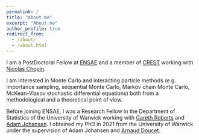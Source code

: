 ```yaml
---
permalink: /
title: "About me"
excerpt: "About me"
author_profile: true
redirect_from: 
  - /about/
  - /about.html
---
```


I am a PostDoctoral Fellow at [ENSAE](https://www.ensae.fr/en) and a member of [CREST](https://crest.science/) working with [Nicolas Chopin](https://nchopin.github.io/).

I am interested in Monte Carlo and interacting particle methods (e.g. importance sampling, sequential Monte Carlo, Markov chain Monte Carlo, McKean-Vlasov stochastic differential equations) both from a methodological and a theoretical point of view.


Before joining ENSAE, I was a Research Fellow in the Department of Statistics of the University of Warwick working with [Gareth Roberts](https://warwick.ac.uk/fac/sci/statistics/staff/academic-research/roberts/) and [Adam Johansen](https://warwick.ac.uk/fac/sci/statistics/staff/academic-research/johansen).
I obtained my PhD in 2021 from the University of Warwick under the supervision of Adam Johansen and [Arnaud Doucet](https://www.stats.ox.ac.uk/~doucet/).


<!--**Contact** francesca *dot* crucinio *at* ensae.fr-->
